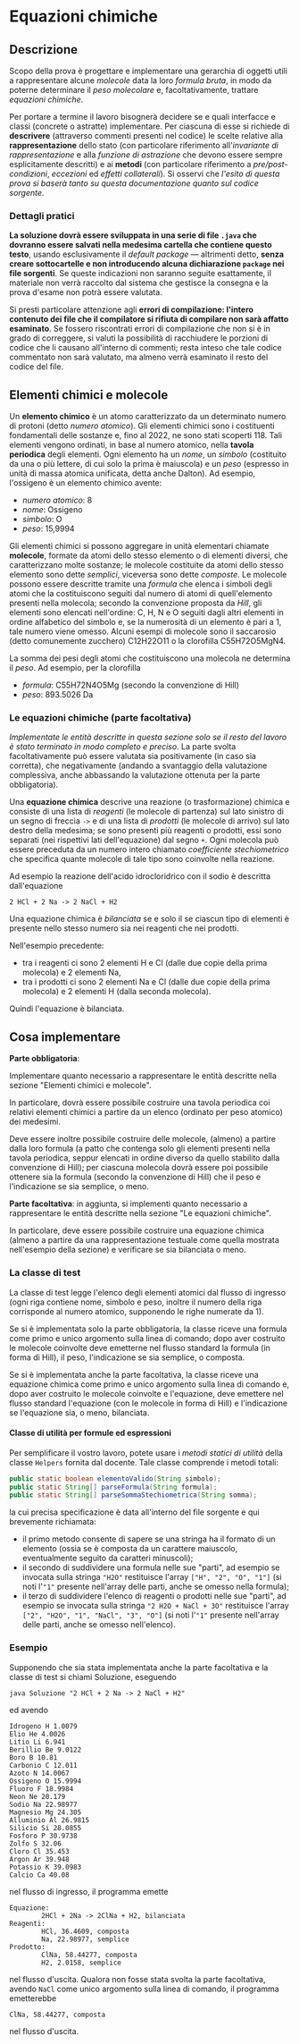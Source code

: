 # Equazioni chimiche

## Descrizione

Scopo della prova è progettare e implementare una gerarchia di oggetti utili a
rappresentare alcune *molecole* data la loro *formula bruta*, in modo da poterne
determinare il *peso molecolare* e, facoltativamente, trattare *equazioni
chimiche*.

Per portare a termine il lavoro bisognerà decidere se e quali interfacce e
classi (concrete o astratte) implementare. Per ciascuna di esse si richiede di
**descrivere** (attraverso commenti presenti nel codice) le scelte relative alla
**rappresentazione** dello stato (con particolare riferimento all'*invariante di
rappresentazione* e alla *funzione di astrazione* che devono essere sempre
esplicitamente descritti) e ai **metodi** (con particolare riferimento a
*pre/post-condizioni*, *eccezioni* ed *effetti collaterali*). Si osservi che
*l'esito di questa prova si baserà tanto su questa documentazione quanto sul
codice sorgente*.

### Dettagli pratici

**La soluzione dovrà essere sviluppata in una serie di file `.java` che dovranno
essere salvati nella medesima cartella che contiene questo testo**, usando
esclusivamente il *default package* — altrimenti detto, **senza creare
sottocartelle e non introducendo alcuna dichiarazione `package` nei file
sorgenti**. Se queste indicazioni non saranno seguite esattamente, il materiale
non verrà raccolto dal sistema che gestisce la consegna e la prova d'esame non
potrà essere valutata.

Si presti particolare attenzione agli **errori di compilazione: l'intero
contenuto dei file che il compilatore si rifiuta di compilare non sarà affatto
esaminato**. Se fossero riscontrati errori di compilazione che non si è in grado
di correggere, si valuti la possibilità di racchiudere le porzioni di codice che
li causano all'interno di commenti; resta inteso che tale codice commentato non
sarà valutato, ma almeno verrà esaminato il resto del codice del file.

## Elementi chimici e molecole

Un **elemento chimico** è un atomo caratterizzato da un determinato numero di
protoni (detto *numero atomico*). Gli elementi chimici sono i costituenti
fondamentali delle sostanze e, fino al 2022, ne sono stati scoperti 118. Tali
elementi vengono ordinati, in base al numero atomico, nella **tavola periodica**
degli elementi. Ogni elemento ha un *nome*, un *simbolo* (costituito da una o
più lettere, di cui solo la prima è maiuscola) e un *peso* (espresso in unità di
massa atomica unificata, detta anche Dalton). Ad esempio, l'ossigeno è un
elemento chimico avente:

* *numero atomico*: 8
* *nome*: Ossigeno
* *simbolo*: O
* *peso*: 15,9994

Gli elementi chimici si possono aggregare in unità elementari chiamate
**molecole**, formate da atomi dello stesso elemento o di elementi diversi, che
caratterizzano molte sostanze; le molecole costituite da atomi dello stesso
elemento sono dette *semplici*, viceversa sono dette *composte*. Le molecole
possono essere descritte tramite una *formula* che elenca i simboli degli atomi
che la costituiscono seguiti dal numero di atomi di quell'elemento presenti
nella molecola; secondo la convenzione proposta da *Hill*, gli elementi sono
elencati nell'ordine: C, H, N e O seguiti dagli altri elementi in ordine
alfabetico del simbolo e, se la numerosità di un elemento è pari a 1, tale
numero viene omesso. Alcuni esempi di molecole sono il saccarosio (detto
comunemente zucchero) C12H22O11 o la clorofilla C55H72O5MgN4.

La somma dei pesi degli atomi che costituiscono una molecola ne determina il
*peso*. Ad esempio, per la clorofilla

* *formula*: C55H72N4O5Mg (secondo la convenzione di Hill)
* *peso*: 893.5026 Da

### Le equazioni chimiche (parte facoltativa)

*Implementate le entità descritte in questa sezione solo se il resto del lavoro
è stato terminato in modo completo e preciso*. La parte svolta facoltativamente
può essere valutata sia positivamente (in caso sia corretta), che negativamente
(andando a svantaggio della valutazione complessiva, anche abbassando la
valutazione ottenuta per la parte obbligatoria).

Una **equazione chimica** descrive una reazione (o trasformazione) chimica e
consiste di una lista di *reagenti* (le molecole di partenza) sul lato sinistro
di un segno di freccia `->` e di una lista di *prodotti* (le molecole di arrivo)
sul lato destro della medesima; se sono presenti più reagenti o prodotti, essi
sono separati (nei rispettivi lati dell'equazione) dal segno `+`. Ogni molecola
può essere preceduta da un numero intero chiamato *coefficiente stechiometrico*
che specifica quante molecole di tale tipo sono coinvolte nella reazione. 

Ad esempio la reazione dell'acido idrocloridrico con il sodio è descritta
dall'equazione

    2 HCl + 2 Na -> 2 NaCl + H2 

Una equazione chimica è *bilanciata* se e solo il se ciascun tipo di elementi è
presente nello stesso numero sia nei reagenti che nei prodotti. 

Nell'esempio precedente:

* tra i reagenti ci sono 2 elementi H e Cl (dalle due copie della prima
  molecola) e 2 elementi Na,
* tra i prodotti ci sono 2 elementi Na e Cl (dalle due copie della prima
  molecola) e 2 elementi H (dalla seconda molecola).

Quindi l'equazione è bilanciata.

## Cosa implementare

**Parte obbligatoria**: 

Implementare quanto necessario a rappresentare le entità descritte nella sezione
"Elementi chimici e molecole". 

In particolare, dovrà essere possibile costruire una tavola periodica coi
relativi elementi chimici a partire da un elenco (ordinato per peso atomico) dei
medesimi.

Deve essere inoltre possibile costruire delle molecole, (almeno) a partire dalla
loro formula (a patto che contenga solo gli elementi presenti nella tavola
periodica, seppur elencati in ordine diverso da quello stabilito dalla
convenzione di Hill); per ciascuna molecola dovrà essere poi possibile ottenere
sia la formula (secondo la convenzione di Hill) che il peso e l'indicazione se
sia semplice, o meno.

**Parte facoltativa**: in aggiunta, si implementi quanto necessario a
rappresentare le entità descritte nella sezione "Le equazioni chimiche".

In particolare, deve essere possibile costruire una equazione chimica (almeno a
partire da una rappresentazione testuale come quella mostrata nell'esempio della
sezione) e verificare se sia bilanciata o meno.

### La classe di test

La classe di test legge l'elenco degli elementi atomici dal flusso di ingresso
(ogni riga contiene nome, simbolo e peso, inoltre il numero della riga
corrisponde al numero atomico, supponendo le righe numerate da 1).

Se si è implementata solo la parte obbligatoria, la classe riceve una formula
come primo e unico argomento sulla linea di comando; dopo aver costruito le
molecole coinvolte deve emetterne nel flusso standard la formula (in forma di
Hill), il peso, l'indicazione se sia semplice, o composta.

Se si è implementata anche la parte facoltativa, la classe riceve una equazione
chimica come primo e unico argomento sulla linea di comando e, dopo aver
costruito le molecole coinvolte e l'equazione, deve emettere nel flusso standard
l'equazione (con le molecole in forma di Hill) e l'indicazione se l'equazione
sia, o meno, bilanciata.

#### Classe di utilità per formule ed espressioni

Per semplificare il vostro lavoro, potete usare i *metodi statici di utilità*
della classe `Helpers` fornita dal docente. Tale classe comprende i metodi
totali:

```java
public static boolean elementoValido(String simbolo);
public static String[] parseFormula(String formula);
public static String[] parseSommaStechiometrica(String somma);
```

la cui precisa specificazione è data all'interno del file sorgente e qui
brevemente richiamata:

* il primo metodo consente di sapere se una stringa ha il formato di un elemento
  (ossia se è composta da un carattere maiuscolo, eventualmente seguito da
  caratteri minuscoli);
* il secondo di suddividere una formula nelle sue "parti", ad esempio se
  invocata sulla stringa `"H2O"` restituisce l'array `["H", "2", "O", "1"]` (si
  noti l'`"1"` presente nell'array delle parti, anche se omesso nella formula);
* il terzo di suddividere l'elenco di reagenti o prodotti nelle sue "parti", ad
  esempio se invocata sulla stringa `"2 H2O + NaCl + 3O"` restituisce l'array
  `["2", "H2O", "1", "NaCl", "3", "O"]` (si noti l'`"1"` presente nell'array
  delle parti, anche se omesso nell'elenco).

### Esempio

Supponendo che sia stata implementata anche la parte facoltativa e la classe di
test si chiami Soluzione, eseguendo

    java Soluzione "2 HCl + 2 Na -> 2 NaCl + H2"

ed avendo

    Idrogeno H 1.0079
    Elio He 4.0026
    Litio Li 6.941
    Berillio Be 9.0122
    Boro B 10.81
    Carbonio C 12.011
    Azoto N 14.0067
    Ossigeno O 15.9994
    Fluoro F 18.9984
    Neon Ne 20.179
    Sodio Na 22.98977
    Magnesio Mg 24.305
    Alluminio Al 26.9815
    Silicio Si 28.0855
    Fosforo P 30.9738
    Zolfo S 32.06
    Cloro Cl 35.453
    Argon Ar 39.948
    Potassio K 39.0983
    Calcio Ca 40.08

nel flusso di ingresso, il programma emette

    Equazione:
            2HCl + 2Na -> 2ClNa + H2, bilanciata
    Reagenti:
            HCl, 36.4609, composta
            Na, 22.98977, semplice
    Prodotto:
            ClNa, 58.44277, composta
            H2, 2.0158, semplice

nel flusso d'uscita. Qualora non fosse stata svolta la parte facoltativa, avendo
`NaCl` come unico argomento sulla linea di comando, il programma emetterebbe

    ClNa, 58.44277, composta

nel flusso d'uscita.